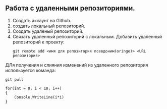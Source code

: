 ## **Работа с удаленными репозиториями.**

1. Создать аккаунт на Github.
2. создать локальный репозиторий.
3. Создать удаленый репозиторий.
4. Связать удаленный репозиторий с локальным.
   Добавить удаленный репозиторий к проекту:
   ```
   git remote add <имя для репозитория псевдоним(oringe)> <URL репозитория>
   ```
ДЛя получения и слияния изменений из удаленного репозитория используется команда:
```
git pull
``` 
```
for(int = 0; i < 10; i++)
{
    Console.WriteLine(i*i)
}
```